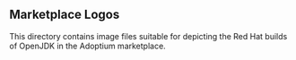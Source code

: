 ## Marketplace Logos

This directory contains image files suitable for depicting the Red Hat builds of OpenJDK in the Adoptium marketplace.
